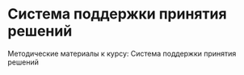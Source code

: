 # Система поддержки принятия решений 
Методические материалы к курсу: Система поддержки принятия решений

